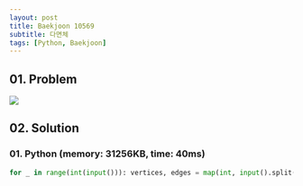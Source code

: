 ```yaml
---
layout: post
title: Baekjoon 10569
subtitle: 다면체
tags: [Python, Baekjoon]
---
```


## 01. Problem

<img src="https://github.com/WoojinJeonkr/WoojinJeonkr.github.io/blob/main/assets/images/post_image/baekjoon/baekjoon_10569.png?raw=true">

## 02. Solution

### 01. Python (memory: 31256KB, time: 40ms)

```Python
for _ in range(int(input())): vertices, edges = map(int, input().split()); print(edges-vertices+2)
```
